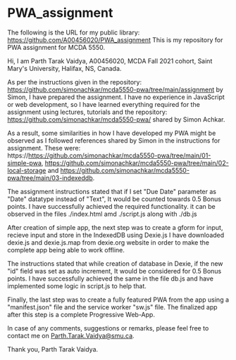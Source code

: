 # PWA_assignment
The following is the URL for my public library: https://github.com/A00456020/PWA_assignment
This is my repository for PWA assignment for MCDA 5550.

Hi, I am Parth Tarak Vaidya, A00456020, MCDA Fall 2021 cohort, Saint Mary's University, Halifax, NS, Canada.

As per the instructions given in the repository: https://github.com/simonachkar/mcda5550-pwa/tree/main/assignment by Simon, I have prepared the assignment.
I have no experience in JavaScript or web development, so I have learned everything required for the assignment using lectures, tutorials and the repository: https://github.com/simonachkar/mcda5550-pwa/ shared by Simon Achkar.

As a result, some similarities in how I have developed my PWA might be observed as I followed references shared by Simon in the instructions for assignment. These were: https://https://github.com/simonachkar/mcda5550-pwa/tree/main/01-simple-pwa, https://github.com/simonachkar/mcda5550-pwa/tree/main/02-local-storage and https://github.com/simonachkar/mcda5550-pwa/tree/main/03-indexeddb.

The assignment instructions stated that if I set "Due Date" parameter as "Date" datatype instead of "Text", It would be counted towards 0.5 Bonus points. I have successfully achieved the required functionality. it can be observed in the files ./index.html amd ./script.js along with ./db.js

After creation of simple app, the next step was to create a gform for input, recieve input and store in the IndexedDB using Dexie.js I have downloaded dexie.js and dexie.js.map from dexie.org website in order to make the complete app being able to work offline.

The instructions stated that while creation of database in Dexie, if the new "id" field was set as auto increment, It would be considered for 0.5 Bonus points. I have successfully achieved the same in the file db.js and have implemented some logic in script.js to help that.

Finally, the last step was to create a fully featured PWA from the app using a "manifest.json" file and the service worker "sw.js" file. The finalized app after this step is a complete Progressive Web-App.

In case of any comments, suggestions or remarks, please feel free to contact me on Parth.Tarak.Vaidya@smu.ca.

Thank you,
Parth Tarak Vaidya.